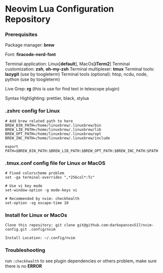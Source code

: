 # Neovim Lua Configuration Repository

### Prerequisites
Package manager: **brew**

Font: **firacode-nerd-font**

Terminal application: Linux[**default**], MacOs[**iTerm2**]
Terminal customization: **zsh**, **oh-my-zsh**
Terminal multiplexer: **tmux**
Terminal tools: **lazygit** (use by toogleterm)
Terminal tools (optional): htop, ncdu, node, python (use by toogleterm)

Live Grep: **rg** (this is use for find text in telescope plugin)

Syntax Highlighting: prettier, black, stylua

### .zshrc config for Linux
```
# Add brew related path to here
BREW_BIN_PATH=/home/linuxbrew/.linuxbrew/bin
BREW_LIB_PATH=/home/linuxbrew/.linuxbrew/lib
BREW_OPT_PATH=/home/linuxbrew/.linuxbrew/opt
BREW_INC_PATH=/home/linuxbrew/.linuxbrew/include

export PATH=$BREW_BIN_PATH:$BREW_LIB_PATH:$BREW_OPT_PATH:$BREW_INC_PATH:$PATH
```

### .tmux.conf config file for Linux or MacOS
```
# Fixed colorscheme problem
set -ga terminal-overrides ",*256col*:Tc"

# Use vi key mode
set-window-option -g mode-keys vi

# Recommended by nvim: checkhealth
set-option -sg escape-time 10
```

### Install for Linux or MacOs

```
Clone this repository: git clone git@github.com:darkopancev517/nvim-config.git .config/nvim

Install Location: ~/.config/nvim
```

### Troubleshooting

run `:checkhealth` to see plugin dependencies or others problem, make sure there is no **ERROR**
